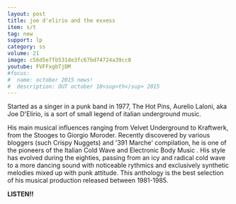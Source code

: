```yaml
---
layout: post
title: joe d'elirio and the exxess
item: s/t
tag: new
support: lp
category: ss
volume: 21
image: c56d5e7fb531de3fc67bd74724a39cc8
youtube: FVFFxgbTjDM
#focus:
#  name: october 2015 news!
#  description: OUT october 10<sup>th</sup> 2015
---
```


Started as a singer in a punk band in 1977, The Hot Pins, Aurelio Laloni, aka Joe D'Elirio, is a sort of small legend of italian underground music.

His main musical influences ranging from Velvet Underground to Kraftwerk, from the Stooges to Giorgio Moroder. Recently discovered by various bloggers (such Crispy Nuggets) and '391 Marche' compilation, he is one of the pioneers of the Italian Cold Wave and Electronic Body Music .
His style has evolved during the eighties, passing from an icy and radical cold wave to a more dancing sound with noticeable rythmics and exclusively synthetic melodies mixed up with punk attitude.
This anthology is the best selection of his musical production released between 1981-1985.

**LISTEN!!**
